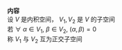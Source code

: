 **内容**  
设 $V$ 是内积空间， $V_1,V_2$ 是 $V$ 的子空间  
若 $\forall\ \alpha\in V_1,\ \beta\in V_2,\ (\alpha,\beta)=0$  
称 $V_1$ 与 $V_2$ 互为正交子空间  
